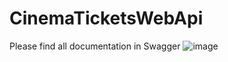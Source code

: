 # CinemaTicketsWebApi

Please find all documentation in Swagger
![image](https://github.com/MrGeoSerge/CinemaTicketsWebApi/assets/27412783/089f31d9-c677-4746-8b81-5bfea794f722)

